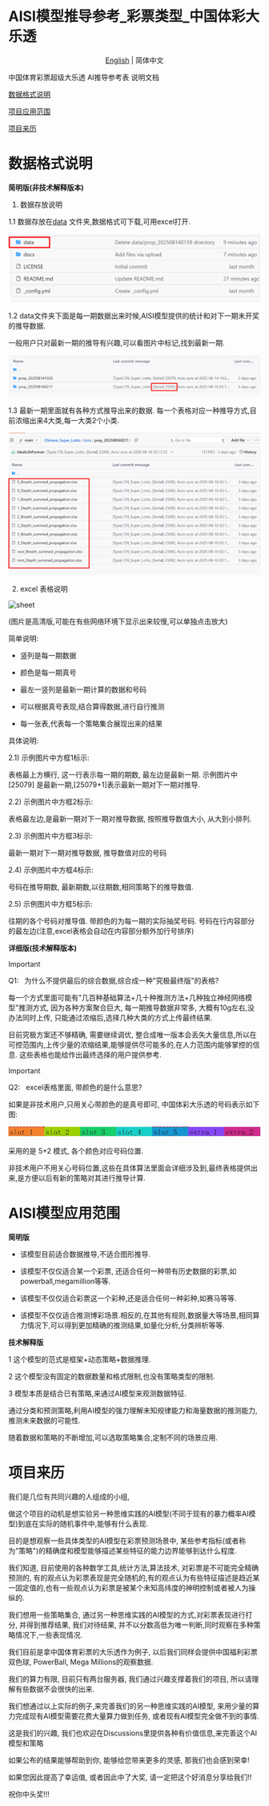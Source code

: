 # AISI模型推导参考_彩票类型_中国体彩大乐透

<!--ts-->

<p align="center">
<a href="/docs/README_EN.md">English</a> | 简体中文
</p>

中国体育彩票超级大乐透 AI推导参考表 说明文档

<!--ts-->

[数据格式说明](#数据格式说明)

[项目应用范围](#项目应用范围)

[项目来历](#项目来历)



# 数据格式说明


**简明版(非技术解释版本)**

 
 1. 数据存放说明 



1.1 数据存放在[data](data/) 文件夹,数据格式可下载,可用excel打开.


![whereisdatafolder](/docs/whereisdatafolder.jpg)



1.2 data文件夹下面是每一期数据出来时候,AISI模型提供的统计和对下一期未开奖的推导数据. 

一般用户只对最新一期的推导有兴趣,可以看图片中标记,找到最新一期.

![latestfolder](/docs/latestfolder.jpg)




1.3 最新一期里面就有各种方式推导出来的数据.
每一个表格对应一种推导方式,目前浓缩出来4大类,每一大类2个小类.

![latestdata](/docs/datalatestfilefoldercontent.jpg)









  2. excel 表格说明



![sheet](/docs/biaogesuoming.jpg)

(图片是高清版,可能在有些网络环境下显示出来较慢,可以单独点击放大)


简单说明: 


* 竖列是每一期数据


* 颜色是每一期真号


* 最左一竖列是最新一期计算的数据和号码


* 可以根据真号表现,结合算得数据,进行自行推测


* 每一张表,代表每一个策略集合展现出来的结果


具体说明: 


2.1) 示例图片中方框1标示: 

表格最上方横行, 这一行表示每一期的期数, 最左边是最新一期.
示例图片中 [25079] 是最新一期,[25079+1]表示最新一期对下一期对推导.


2.2) 示例图片中方框2标示: 

表格最左边,是最新一期对下一期对推导数据,  按照推导数值大小, 从大到小排列.


2.3) 示例图片中方框3标示: 

最新一期对下一期对推导数据, 推导数值对应的号码



2.4) 示例图片中方框4标示:

号码在推导期数, 最新期数,以往期数,相同策略下的推导数值. 



2.5) 示例图片中方框5标示:

往期的各个号码对推导值.  带颜色的为每一期的实际抽奖号码.
号码在行内容部分的最左边(注意,excel表格会自动在内容部分额外加行号排序)












**详细版(技术解释版本)**



> [!IMPORTANT]  
> Q1: &nbsp; 为什么不提供最后的综合数据,综合成一种"究极最终版"的表格?



每一个方式里面可能有"几百种基础算法+几十种推测方法+几种独立神经网络模型"推测方式, 因为各种方案聚合巨大, 每一期推导数据非常多, 大概有10g左右,没办法同时上传, 只能通过浓缩后,选择几种大类的方式上传最终结果.

目前究极方案还不够精确, 需要继续调优, 整合成唯一版本会丢失大量信息,所以在可控范围内,上传少量的浓缩结果,能够提供尽可能多的,在人力范围内能够掌控的信息. 这些表格也能给作出最终选择的用户提供参考.



> [!IMPORTANT]  
> Q2: &nbsp; excel表格里面, 带颜色的是什么意思?




如果是非技术用户,只用关心带颜色的是真号即可, 中国体彩大乐透的号码表示如下图:

![slots](/docs/slots.jpg)

采用的是 5+2 模式, 各个颜色对应号码位置.

非技术用户不用关心号码位置,这些在具体算法里面会详细涉及到,最终表格提供出来,是方便以后有新的策略对其进行推导计算.







# AISI模型应用范围


**简明版**


* 该模型目前适合数据推导,不适合图形推导.


* 该模型不仅仅适合某一个彩票, 还适合任何一种带有历史数据的彩票,如powerball,megamillion等等.


* 该模型不仅仅适合彩票这一个彩种,还是适合任何一种彩种,如赛马等等.


* 该模型不仅仅适合推测博彩场景.相反的,在其他有规则,数据量大等场景,相同算力情况下,可以得到更加精确的推测结果,如量化分析,分类辨析等等.




**技术解释版**

1 这个模型的范式是框架+动态策略+数据推理.  



2 这个模型没有固定的数据数量和格式限制,也没有策略类型的限制.


3 模型本质是结合已有策略,来通过AI模型来观测数据特征.
 
通过分类和预测策略,利用AI模型的强力理解未知规律能力和海量数据的推测能力,推测未来数据的可能性. 


随着数据和策略的不断增加,可以选取策略集合,定制不同的场景应用.


# 项目来历

我们是几位有共同兴趣的人组成的小组,

做这个项目的动机是想实验另一种思维实践的AI模型(不同于现有的暴力概率AI模型)到底在实际的随机事件中,能够有什么表现.

目的是想观察一些具体类型的AI模型在彩票预测场景中, 某些参考指标(或者称为"策略")的精确度和模型能够描述某些特征的能力边界能够到达什么程度.


我们知道, 目前使用的各种数学工具,统计方法,算法技术, 对彩票是不可能完全精确预测的, 
有的观点认为彩票表现是完全随机的,有的观点认为有些特征描述是趋近某一固定值的,也有一些观点认为彩票是被某个未知高纬度的神明控制或者被人为操纵的.


我们想用一些策略集合, 通过另一种思维实践的AI模型的方式,对彩票表现进行打分, 并得到推荐结果, 
我们对待结果, 并不以分数高低为唯一判断,同时观察在多种策略情况下,一些表现情况.

我们目前是拿中国体育彩票的大乐透作为例子, 
以后我们同样会提供中国福利彩票双色球, PowerBall, Mega Millions的观察数据.


我们的算力有限, 目前只有两台服务器, 我们通过兴趣支撑着我们的项目, 
所以请理解有些数据不会很快的出来.


我们想通过以上实际的例子,来完善我们的另一种思维实践的AI模型,
来用少量的算力完成现有AI模型需要花费大量算力做到任务, 或者现有AI模型完全做不到的事情.


这是我们的兴趣, 
我们也欢迎在Discussions里提供各种有价值信息,来完善这个AI模型和策略



如果公布的结果能够帮助到你, 能够给您带来更多的灵感, 那我们也会感到荣幸!

如果您因此提高了幸运值, 或者因此中了大奖, 请一定把这个好消息分享给我们!!

祝你中头奖!!!





